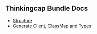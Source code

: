 ## Thinkingcap Bundle Docs

-   [Structure](structure.md)
-   [Generate Client, ClassMap and Types](mapping.md)
